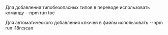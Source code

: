 Для добавления типобезопасных типов в переводе использовать команду --npm run toc

Для автоматического добавления ключей в файлы использовать --npm run i18n:scan